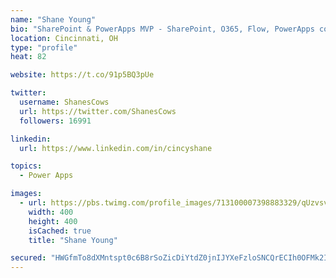 ```yaml
---
name: "Shane Young"
bio: "SharePoint & PowerApps MVP - SharePoint, O365, Flow, PowerApps consulting? @PowerApps911 | Pure Snark? You found it."
location: Cincinnati, OH
type: "profile"
heat: 82

website: https://t.co/91p5BQ3pUe

twitter:
  username: ShanesCows
  url: https://twitter.com/ShanesCows
  followers: 16991

linkedin:
  url: https://www.linkedin.com/in/cincyshane

topics:
  - Power Apps

images:
  - url: https://pbs.twimg.com/profile_images/713100007398883329/qUzvsvQ3_400x400.jpg
    width: 400
    height: 400
    isCached: true
    title: "Shane Young"

secured: "HWGfmTo8dXMntspt0c6B8rSoZicDiYtdZ0jnIJYXeFzloSNCQrECIh0OFMk2IluOZMZzt05Hbxcnj1yMwgLIEb8W6dXITnLRl5+BTS5qCUCixq8TLHcs9esCe8LA6pYO5lTFqa8+hrugzPNN90FVDM/uiD87fL0sYpNekT2LJ5i8heaimAPQftJVRd4zQ3EKUjO2MG7Rr1XOmgH62axgVo6BGGBWt2/djXoNFEz9bSFRyg/ugexVsC80loKZYkUCy1d8Zn7rbuogslEqFUJzvzLWHSQiZAaiCiPFI0WmrF9JnPD0ZV4KP/QPBX0Z0uF3TF3mHh3t6s56rsPjCcbUhM6B+zF3azOD7PrQ/GXdInBim2tnzPzIoYBi258gOoocAsChqKVkAPd3zBd8Elq6c7lOO4JP9mPmzdYOZKP/apE=;3Iw/UOb4QkuvU68nxQSgKg=="
---
```


